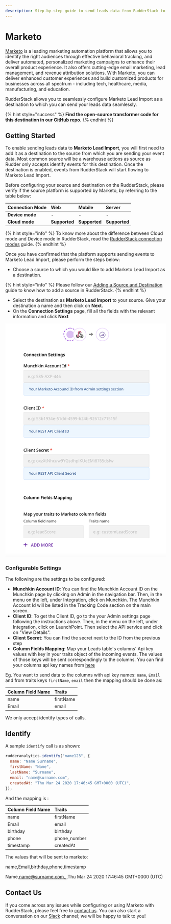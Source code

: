 ```yaml
---
description: Step-by-step guide to send leads data from RudderStack to Marketo.
---
```


# Marketo

[Marketo](https://marketo.com) is a leading marketing automation platform that allows you to identify the right audiences through effective behavioral tracking, and deliver automated, personalized marketing campaigns to enhance their overall product experience. It also offers cutting-edge email marketing, lead management, and revenue attribution solutions. With Marketo, you can deliver enhanced customer experiences and build customized products for businesses across all spectrum - including tech, healthcare, media, manufacturing, and education.

RudderStack allows you to seamlessly configure Marketo Lead Import as a destination to which you can send your leads data seamlessly.

{% hint style="success" %}
**Find the open-source transformer code for this destination in our** [**GitHub repo**](https://github.com/rudderlabs/rudder-transformer/tree/master/v0/destinations/marketo_bulk_upload)**.**
{% endhint %}

## Getting Started

To enable sending leads data to **Marketo Lead Import**, you will first need to add it as a destination to the source from which you are sending your event data. Most common source will be a warehouse actions as source as Rudder only accepts identify events for this destination.
Once the destination is enabled, events from RudderStack will start flowing to Marketo Lead Import.

Before configuring your source and destination on the RudderStack, please verify if the source platform is supported by Marketo, by referring to the table below:

| **Connection Mode** | **Web** | **Mobile** | **Server** |
| :--- | :--- | :--- | :--- |
| **Device mode** | **-** | **-** | **-** |
| **Cloud mode** | **Supported** | **Supported** | **Supported** |

{% hint style="info" %}
To know more about the difference between Cloud mode and Device mode in RudderStack, read the [RudderStack connection modes](https://docs.rudderstack.com/get-started/rudderstack-connection-modes) guide.
{% endhint %}

Once you have confirmed that the platform supports sending events to Marketo Lead Import, please perform the steps below:

* Choose a source to which you would like to add Marketo Lead Import as a destination.

{% hint style="info" %}
Please follow our [Adding a Source and Destination](https://docs.rudderstack.com/how-to-guides/adding-source-and-destination-rudderstack) guide to know how to add a source in RudderStack.
{% endhint %}

* Select the destination as **Marketo Lead Import** to your source. Give your destination a name and then click on **Next**.
* On the **Connection Settings** page, fill all the fields with the relevant information and click **Next**

![Marketo Connection Settings in RudderStack](../../.gitbook/assets/marketo_lead_import.png)

### Configurable Settings

The following are the settings to be configured:

* **Munchkin Account ID**: You can find the Munchkin Account ID on the Munchkin page by clicking on Admin in the navigation bar. Then, in the menu on the left, under Integration, click on Munchkin. The Munchkin Account Id will be listed in the Tracking Code section on the main screen.
* **Client ID**: To get the Client ID, go to the your Admin settings page following the instructions above. Then, in the menu on the left, under Integration, click on LaunchPoint. Then select the API service and click on "View Details".
* **Client Secret**: You can find the secret next to the ID from the previous step
* **Column Fields Mapping**: Map your Leads table's columns' Api key values with key in your traits object of the incoming events. The values of those keys will be sent correspondingly to the columns.
You can find your columns api key names from [here](https://developers.marketo.com/rest-api/bulk-import/bulk-custom-object-import/)

Eg. You want to send data to the columns with api key names: `name`, `Email` and from traits keys `firstName`, `email` then the mapping should be done as:

| **Column Field Name** | **Traits** |
| :--- | :--- |
| name | firstName |
| Email | email |


We only accept identify types of calls.

## Identify

A sample `identify` call is as shown:

```javascript
rudderanalytics.identify("name123", {
  name: "Name Surname",
  firstName: "Name",
  lastName: "Surname",
  email: "name@surname.com",
  createdAt: "Thu Mar 24 2020 17:46:45 GMT+0000 (UTC)",
});
```
And the mapping is :

| **Column Field Name** | **Traits** |
| :--- | :--- |
| name | firstName |
| Email | email |
| birthday | birthday |
| phone | phone_number |
| timestamp | createdAt | 

The values that will be sent to marketo: 

name,Email,birthday,phone,timestamp

Name,name@surname.com,,,Thu Mar 24 2020 17:46:45 GMT+0000 (UTC)


## Contact Us

If you come across any issues while configuring or using Marketo with RudderStack, please feel free to [contact us](mailto:%20docs@rudderstack.com). You can also start a conversation on our [Slack](https://resources.rudderstack.com/join-rudderstack-slack) channel; we will be happy to talk to you!

